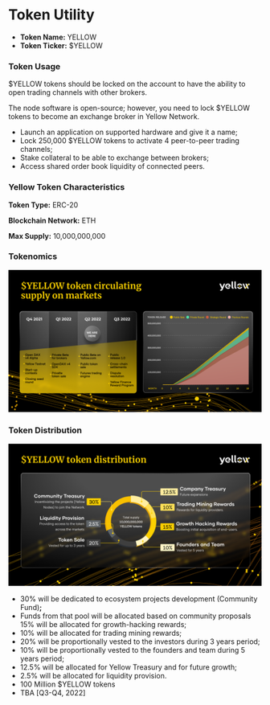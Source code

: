 # Token Utility

* **Token Name:** YELLOW
* **Token Ticker:** $YELLOW

### **Token Usage**[**​**](https://www.yellow.org/docs/litepaper/yellow-token#token-usage)

$YELLOW tokens should be locked on the account to have the ability to open trading channels with other brokers.

The node software is open-source; however, you need to lock $YELLOW tokens to become an exchange broker in Yellow Network.

* Launch an application on supported hardware and give it a name;&#x20;
* Lock 250,000 $YELLOW tokens to activate 4 peer-to-peer trading channels;&#x20;
* Stake collateral to be able to exchange between brokers;&#x20;
* Access shared order book liquidity of connected peers.

### Yellow Token Characteristics

**Token Type:** ERC-20

**Blockchain Network:** ETH

**Max Supply:** 10,000,000,000

### Tokenomics <a href="#_ob23eq6hrwly" id="_ob23eq6hrwly"></a>

![](<../.gitbook/assets/Group 13634 (1).png>)

### **Token Distribution**

![](<../.gitbook/assets/Group 13630 (1).png>)

* 30% will be dedicated to ecosystem projects development (Community Fund)**;**
* Funds from that pool will be allocated based on community proposals 15% will be allocated for growth-hacking rewards;&#x20;
* 10% will be allocated for trading mining rewards;&#x20;
* 20% will be proportionally vested to the investors during 3 years period;&#x20;
* 10% will be proportionally vested to the founders and team during 5 years period;&#x20;
* 12.5% will be allocated for Yellow Treasury and for future growth;&#x20;
* 2.5% will be allocated for liquidity provision.
* 100 Million $YELLOW tokens
* TBA \[Q3-Q4, 2022]


